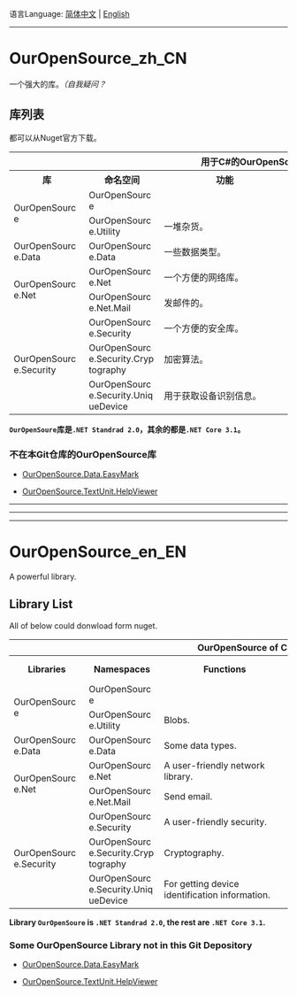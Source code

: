 语言Language: [简体中文](#OurOpenSource_zh_CN) | [English](#OurOpenSource_en_EN)

---

# OurOpenSource_zh_CN

一个强大的库。*（自我疑问？*

## 库列表

都可以从Nuget官方下载。

<table>
    <tr align="center">
        <th colspan="5"><div style="width:810px">用于C&#35;的OurOpenSource</div></th>
    </tr>
    <tr align="center">
        <th rowspan="1"><div style="width:120px">库</div></th>
        <th rowspan="1"><div style="width:120px">命名空间</div></th>
        <th rowspan="1"><div style="width:220px">功能</div></th>
        <th rowspan="1"><div style="width:220px">备注</div></th>
        <th rowspan="1"><div style="width:130px">额外引用</div></th>
    </tr>
    <tr align="left">
        <td rowspan="2"><div style="width:120px">OurOpenSource</div></td>
        <td rowspan="1"><div style="width:120px">OurOpenSource</div></td>
        <td rowspan="1"><div style="width:220px"></div></td>
        <td rowspan="1"><div style="width:220px"></div></td>
        <td rowspan="2"><div style="width:130px">/</div></td>
    </tr>
    <tr align="left">
        <td rowspan="1"><div style="width:120px">OurOpenSource.Utility</div></td>
        <td rowspan="1"><div style="width:220px">一堆杂货。</div></td>
        <td rowspan="1"><div style="width:220px"></div></td>
    </tr>
    <tr align="left">
        <td rowspan="1"><div style="width:120px">OurOpenSource.Data</div></td>
        <td rowspan="1"><div style="width:120px">OurOpenSource.Data</div></td>
        <td rowspan="1"><div style="width:220px">一些数据类型。</div></td>
        <td rowspan="1"><div style="width:220px"></div></td>
        <td rowspan="1"><div style="width:130px">/</div></td>
    </tr>
    <tr align="left">
        <td rowspan="2"><div style="width:120px">OurOpenSource.Net</div></td>
        <td rowspan="1"><div style="width:120px">OurOpenSource.Net</div></td>
        <td rowspan="1"><div style="width:220px">一个方便的网络库。</div></td>
        <td rowspan="1"><div style="width:220px"></div></td>
        <td rowspan="2"><div style="width:130px">/</div></td>
    </tr>
    <tr align="left">
        <td rowspan="1"><div style="width:120px">OurOpenSource.Net.Mail</div></td>
        <td rowspan="1"><div style="width:220px">发邮件的。</div></td>
        <td rowspan="1"><div style="width:220px"></div></td>
    </tr>
    <tr align="left">
        <td rowspan="3"><div style="width:120px">OurOpenSource.Security</div></td>
        <td rowspan="1"><div style="width:120px">OurOpenSource.Security</div></td>
        <td rowspan="1"><div style="width:220px">一个方便的安全库。</div></td>
        <td rowspan="1"><div style="width:220px"></div></td>
        <td rowspan="3">
            <div style="width:130px">
                <a href="https://www.newtonsoft.com/json">Newtonsoft.Json</a>;<br/>
                <a href="https://www.bouncycastle.org/">BouncyCastle</a>(<a href="https://gitdub.com/bcgit/bc-csharp">BouncyCastle.NetCoreSdk</a>);<br/>
                <a href="https://gitdub.com/stoneson/Vive.Crypto">Vive.Crypto</a>
            </div>
        </td>
    </tr>
    <tr align="left">
        <td rowspan="1"><div style="width:120px">OurOpenSource.Security.Cryptography</div></td>
        <td rowspan="1"><div style="width:220px">加密算法。</div></td>
        <td rowspan="1"><div style="width:220px"></div></td>
    </tr>
    <tr align="left">
        <td rowspan="1"><div style="width:120px">OurOpenSource.Security.UniqueDevice</div></td>
        <td rowspan="1"><div style="width:220px">用于获取设备识别信息。</div></td>
        <td rowspan="1"><div style="width:220px"></div></td>
    </tr>
</table>

**`OurOpenSoure`库是`.NET Standrad 2.0`，其余的都是`.NET Core 3.1`。**

### 不在本Git仓库的OurOpenSource库

* [OurOpenSource.Data.EasyMark](https://github.com/Orange23333/OurOpenSource.Data.EasyMark)

* [OurOpenSource.TextUnit.HelpViewer](https://github.com/Orange23333/OurOpenSource.TextUnit.HelpViewer)



---

---

---



# OurOpenSource_en_EN

A powerful library.

## Library List

All of below could donwload form nuget.

<table>
    <tr align="center">
        <th colspan="5"><div style="width:810px">OurOpenSource of CSharp</div></th>
    </tr>
    <tr align="center">
        <th rowspan="1"><div style="width:120px">Libraries</div></th>
        <th rowspan="1"><div style="width:120px">Namespaces</div></th>
        <th rowspan="1"><div style="width:220px">Functions</div></th>
        <th rowspan="1"><div style="width:220px">Remarks</div></th>
        <th rowspan="1"><div style="width:130px">Addition References</div></th>
    </tr>
    <tr align="left">
        <td rowspan="2"><div style="width:120px">OurOpenSource</div></td>
        <td rowspan="1"><div style="width:120px">OurOpenSource</div></td>
        <td rowspan="1"><div style="width:220px"></div></td>
        <td rowspan="1"><div style="width:220px"></div></td>
        <td rowspan="2"><div style="width:130px">/</div></td>
    </tr>
    <tr align="left">
        <td rowspan="1"><div style="width:120px">OurOpenSource.Utility</div></td>
        <td rowspan="1"><div style="width:220px">Blobs.</div></td>
        <td rowspan="1"><div style="width:220px"></div></td>
    </tr>
    <tr align="left">
        <td rowspan="1"><div style="width:120px">OurOpenSource.Data</div></td>
        <td rowspan="1"><div style="width:120px">OurOpenSource.Data</div></td>
        <td rowspan="1"><div style="width:220px">Some data types.</div></td>
        <td rowspan="1"><div style="width:220px"></div></td>
        <td rowspan="1"><div style="width:130px">/</div></td>
    </tr>
    <tr align="left">
        <td rowspan="2"><div style="width:120px">OurOpenSource.Net</div></td>
        <td rowspan="1"><div style="width:120px">OurOpenSource.Net</div></td>
        <td rowspan="1"><div style="width:220px">A user-friendly network library.</div></td>
        <td rowspan="1"><div style="width:220px"></div></td>
        <td rowspan="2"><div style="width:130px">/</div></td>
    </tr>
    <tr align="left">
        <td rowspan="1"><div style="width:120px">OurOpenSource.Net.Mail</div></td>
        <td rowspan="1"><div style="width:220px">Send email.</div></td>
        <td rowspan="1"><div style="width:220px"></div></td>
    </tr>
    <tr align="left">
        <td rowspan="3"><div style="width:120px">OurOpenSource.Security</div></td>
        <td rowspan="1"><div style="width:120px">OurOpenSource.Security</div></td>
        <td rowspan="1"><div style="width:220px">A user-friendly security.</div></td>
        <td rowspan="1"><div style="width:220px"></div></td>
        <td rowspan="3">
            <div style="width:130px">
                <a href="https://www.newtonsoft.com/json">Newtonsoft.Json</a>;<br/>
                <a href="https://www.bouncycastle.org/">BouncyCastle</a>(<a href="https://gitdub.com/bcgit/bc-csharp">BouncyCastle.NetCoreSdk</a>);<br/>
                <a href="https://gitdub.com/stoneson/Vive.Crypto">Vive.Crypto</a>
            </div>
        </td>
    </tr>
    <tr align="left">
        <td rowspan="1"><div style="width:120px">OurOpenSource.Security.Cryptography</div></td>
        <td rowspan="1"><div style="width:220px">Cryptography.</div></td>
        <td rowspan="1"><div style="width:220px"></div></td>
    </tr>
    <tr align="left">
        <td rowspan="1"><div style="width:120px">OurOpenSource.Security.UniqueDevice</div></td>
        <td rowspan="1"><div style="width:220px">For getting device identification information.</div></td>
        <td rowspan="1"><div style="width:220px"></div></td>
    </tr>
</table>

**Library `OurOpenSoure` is `.NET Standrad 2.0`, the rest are `.NET Core 3.1`.**

### Some OurOpenSource Library not in this Git Depository

* [OurOpenSource.Data.EasyMark](https://github.com/Orange23333/OurOpenSource.Data.EasyMark)

* [OurOpenSource.TextUnit.HelpViewer](https://github.com/Orange23333/OurOpenSource.TextUnit.HelpViewer)